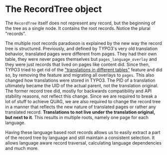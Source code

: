 # The RecordTree object

The `RecordTree` itself does not represent any record, but the beginning of the tree as a single node. It contains the
root records. Notice the plural "records".

The multiple root records paradoxon is explained by the new way the record tree is structured. Previously, and defined
by TYPO3's very old translation behavior, translated pages were different from pages. They had their own table, they
were never pages themselves but `pages_language_overlay` and they were just records that lived on pages like content
did. Since then, TYPO3 tried to get rid of
the ["translations in different tables"](https://docs.typo3.org/c/typo3/cms-core/main/en-us/Changelog/8.5/Breaking-78191-RemoveSupportForTransForeignTableInTCA.html)
feature and did so, by removing the feature and migrating all overlays to `pages`. This also changed how translations
were stored in TYPO3. The PID of a translation ultimately became the UID of the actual parent, not the translation
original. The former record tree did, mostly for backwards compatibility and API stability reasons, not reflect this
change. Since we are required to break a lot of stuff to achieve QUAG, we are also required to change the record tree in
a manner that reflects the new nature of translated pages or rather any translated record. **Translations to not live
under the translation original, but next to it**. This results in multiple roots, namely one page for each language.

Having these language based root records allows us to easily extract a part of the record tree by language and still
maintain a consistent selection. It allows language aware record traversal, calculating language dependencies and much
more.

